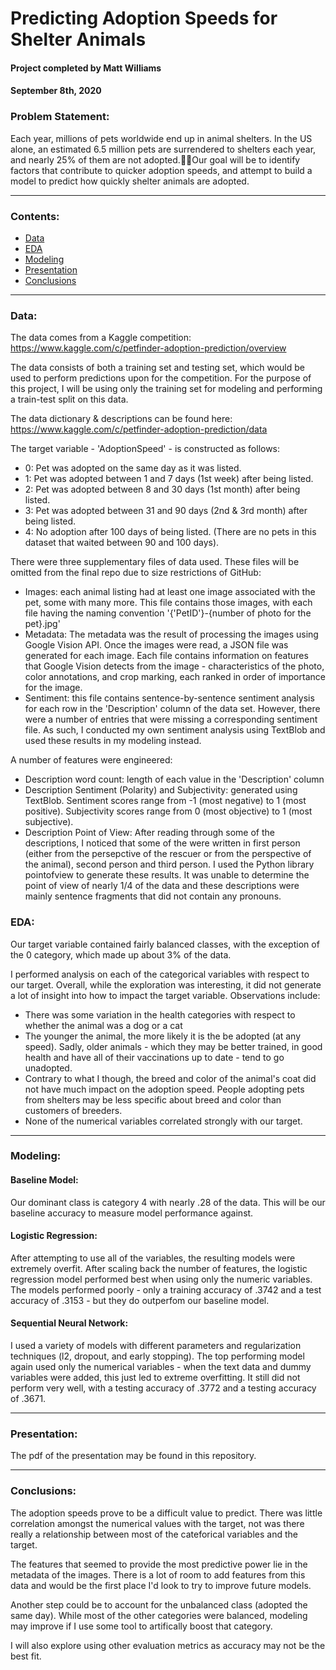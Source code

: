 # Predicting Adoption Speeds for Shelter Animals
#### Project completed by Matt Williams
#### September 8th, 2020
 
### Problem Statement:

Each year, millions of pets worldwide end up in animal shelters.  In the US alone, an estimated 6.5 million pets are surrendered to shelters each year, and nearly 25% of them are not adopted.Our goal will be to identify factors that contribute to quicker adoption speeds, and attempt to build a model to predict how quickly shelter animals are adopted.
 
---

### Contents:
- [Data](#Data)
- [EDA](#EDA)
- [Modeling](#Modeling)
- [Presentation](#Presentation)
- [Conclusions](#Conclusions)

---
### Data:

The data comes from a Kaggle competition: https://www.kaggle.com/c/petfinder-adoption-prediction/overview 

The data consists of both a training set and testing set, which would be used to perform predictions upon for the competition. For the purpose of this project, I will be using only the training set for modeling and performing a train-test split on this data. 

The data dictionary & descriptions can be found here: https://www.kaggle.com/c/petfinder-adoption-prediction/data 

The target variable - 'AdoptionSpeed' - is constructed as follows:

- 0: Pet was adopted on the same day as it was listed.
- 1: Pet was adopted between 1 and 7 days (1st week) after being listed.
- 2: Pet was adopted between 8 and 30 days (1st month) after being listed.
- 3: Pet was adopted between 31 and 90 days (2nd & 3rd month) after being listed.
- 4: No adoption after 100 days of being listed. (There are no pets in this dataset that waited between 90 and 100 days).

There were three supplementary files of data used. These files will be omitted from the final repo due to size restrictions of GitHub:

- Images: each animal listing had at least one image associated with the pet, some with many more.  This file contains those images, with each file having the naming convention '{'PetID'}-{number of photo for the pet}.jpg'
- Metadata: The metadata was the result of processing the images using Google Vision API. Once the images were read, a JSON file was generated for each image. Each file contains information on features that Google Vision detects from the image - characteristics of the photo, color annotations, and crop marking, each ranked in order of importance for the image. 
- Sentiment: this file contains sentence-by-sentence sentiment analysis for each row in the 'Description' column of the data set. However, there were a number of entries that were missing a corresponding sentiment file. As such, I conducted my own sentiment analysis using TextBlob and used these results in my modeling instead. 

A number of features were engineered:

- Description word count: length of each value in the 'Description' column
- Description Sentiment (Polarity) and Subjectivity: generated using TextBlob. Sentiment scores range from -1 (most negative) to 1 (most positive). Subjectivity scores range from 0 (most objective) to 1 (most subjective). 
- Description Point of View: After reading through some of the descriptions, I noticed that some of the were written in first person (either from the persepctive of the rescuer or from the perspective of the animal), second person and third person. I used the Python library pointofview to generate these results. It was unable to determine the point of view of nearly 1/4 of the data and these descriptions were mainly sentence fragments that did not contain any pronouns.
 
### EDA:

Our target variable contained fairly balanced classes, with the exception of the 0 category, which made up about 3% of the data. 

I performed analysis on each of the categorical variables with respect to our target. Overall, while the exploration was interesting, it did not generate a lot of insight into how to impact the target variable. Observations include:
- There was some variation in the health categories with respect to whether the animal was a dog or a cat
- The younger the animal, the more likely it is the be adopted (at any speed). Sadly, older animals - which they may be better trained, in good health and have all of their vaccinations up to date - tend to go unadopted. 
- Contrary to what I though, the breed and color of the animal's coat did not have much impact on the adoption speed. People adopting pets from shelters may be less specific about breed and color than customers of breeders.
- None of the numerical variables correlated strongly with our target.  


---

### Modeling:

#### Baseline Model:
Our dominant class is category 4 with nearly .28 of the data. This will be our baseline accuracy to measure model performance against. 

#### Logistic Regression:
After attempting to use all of the variables, the resulting models were extremely overfit. After scaling back the number of features, the logistic regression model performed best when using only the numeric variables. The models performed poorly - only a training accuracy of .3742 and a test accuracy of .3153 - but they do outperfom our baseline model. 
 
#### Sequential Neural Network: 
I used a variety of models with different parameters and regularization techniques (l2, dropout, and early stopping). The top performing model again used only the numerical variables - when the text data and dummy variables were added, this just led to extreme overfitting. It still did not perform very well, with a testing accuracy of .3772 and a testing accuracy of .3671. 


---

### Presentation:

The pdf of the presentation may be found in this repository.  

---

### Conclusions:

The adoption speeds prove to be a difficult value to predict. There was little correlation amongst the numerical values with the target, not was there really a relationship between most of the cateforical variables and the target. 

The features that seemed to provide the most predictive power lie in the metadata of the images. There is a lot of room to add features from this data and would be the first place I'd look to try to improve future models. 
 
Another step could be to account for the unbalanced class (adopted the same day). While most of the other categories were balanced, modeling may improve if I use some tool to artifically boost that category. 

I will also explore using other evaluation metrics as accuracy may not be the best fit. 

